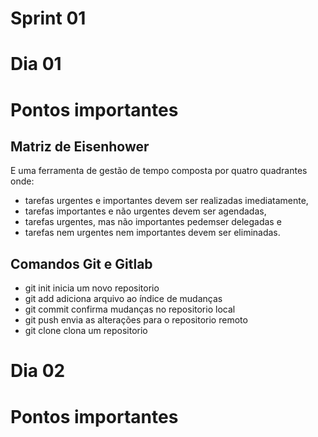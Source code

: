 # Sprint 01 

# Dia 01

# Pontos importantes

## Matriz de Eisenhower 

E uma ferramenta de gestão de tempo composta por quatro quadrantes onde: 
- tarefas urgentes e importantes devem ser realizadas imediatamente, 
- tarefas importantes e não urgentes devem ser agendadas, 
- tarefas urgentes, mas não importantes pedemser delegadas e 
- tarefas nem urgentes nem importantes devem ser eliminadas.


## Comandos Git e Gitlab

- git init inicia um novo repositorio
- git add adiciona arquivo ao índice de mudanças
- git commit confirma mudanças no repositorio local
- git push envia as alterações para o repositorio remoto
- git clone clona um repositorio 

# Dia 02

# Pontos importantes



